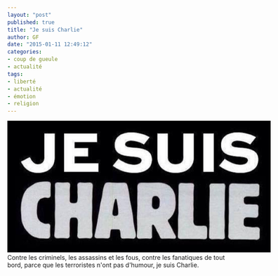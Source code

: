 ```yaml
---
layout: "post"
published: true
title: "Je suis Charlie"
author: GF
date: "2015-01-11 12:49:12"
categories:
- coup de gueule
- actualité
tags:
- liberté
- actualité
- émotion
- religion
---
```


<img style="max-width:600px;" src="/public/posts/2015-01-11-je-suis-charlie/charlie.jpg" /><br>Contre les criminels, les assassins et les fous, contre les fanatiques de tout bord, parce que les terroristes n'ont pas d'humour, je suis Charlie.